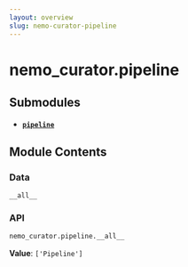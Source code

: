 ```yaml
---
layout: overview
slug: nemo-curator-pipeline
---
```


# nemo_curator.pipeline



## Submodules

- **[`pipeline`](nemo-curator-pipeline-pipeline)**

## Module Contents

### Data

`__all__`

### API

```python
nemo_curator.pipeline.__all__
```

**Value**: `['Pipeline']`


